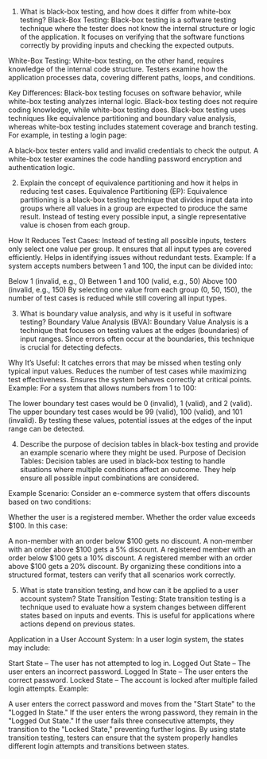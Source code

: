 1. What is black-box testing, and how does it differ from white-box testing?
Black-Box Testing:
Black-box testing is a software testing technique where the tester does not know the internal structure or logic of the application. 
It focuses on verifying that the software functions correctly by providing inputs and checking the expected outputs.

White-Box Testing:
White-box testing, on the other hand, requires knowledge of the internal code structure. Testers examine how the application processes data,
 covering different paths, loops, and conditions.

Key Differences:
Black-box testing focuses on software behavior, while white-box testing analyzes internal logic.
Black-box testing does not require coding knowledge, while white-box testing does.
Black-box testing uses techniques like equivalence partitioning and boundary value analysis, whereas white-box testing includes statement coverage and branch testing.
For example, in testing a login page:

A black-box tester enters valid and invalid credentials to check the output.
A white-box tester examines the code handling password encryption and authentication logic.

2. Explain the concept of equivalence partitioning and how it helps in reducing test cases.
Equivalence Partitioning (EP):
Equivalence partitioning is a black-box testing technique that divides input data into groups where all values in a group are expected to produce the same result.
 Instead of testing every possible input, a single representative value is chosen from each group.

How It Reduces Test Cases:
Instead of testing all possible inputs, testers only select one value per group.
It ensures that all input types are covered efficiently.
Helps in identifying issues without redundant tests.
Example:
If a system accepts numbers between 1 and 100, the input can be divided into:

Below 1 (invalid, e.g., 0)
Between 1 and 100 (valid, e.g., 50)
Above 100 (invalid, e.g., 150)
By selecting one value from each group (0, 50, 150), the number of test cases is reduced while still covering all input types.

3. What is boundary value analysis, and why is it useful in software testing?
Boundary Value Analysis (BVA):
Boundary Value Analysis is a technique that focuses on testing values at the edges (boundaries) of input ranges. Since errors often occur at the boundaries, this technique is crucial for detecting defects.

Why It’s Useful:
It catches errors that may be missed when testing only typical input values.
Reduces the number of test cases while maximizing test effectiveness.
Ensures the system behaves correctly at critical points.
Example:
For a system that allows numbers from 1 to 100:

The lower boundary test cases would be 0 (invalid), 1 (valid), and 2 (valid).
The upper boundary test cases would be 99 (valid), 100 (valid), and 101 (invalid).
By testing these values, potential issues at the edges of the input range can be detected.

4. Describe the purpose of decision tables in black-box testing and provide an example scenario where they might be used.
Purpose of Decision Tables:
Decision tables are used in black-box testing to handle situations where multiple conditions affect an outcome. They help ensure all possible input combinations are considered.

Example Scenario:
Consider an e-commerce system that offers discounts based on two conditions:

Whether the user is a registered member.
Whether the order value exceeds $100.
In this case:

A non-member with an order below $100 gets no discount.
A non-member with an order above $100 gets a 5% discount.
A registered member with an order below $100 gets a 10% discount.
A registered member with an order above $100 gets a 20% discount.
By organizing these conditions into a structured format, testers can verify that all scenarios work correctly.

5. What is state transition testing, and how can it be applied to a user account system?
State Transition Testing:
State transition testing is a technique used to evaluate how a system changes between different states based on inputs and events.
 This is useful for applications where actions depend on previous states.

Application in a User Account System:
In a user login system, the states may include:

Start State – The user has not attempted to log in.
Logged Out State – The user enters an incorrect password.
Logged In State – The user enters the correct password.
Locked State – The account is locked after multiple failed login attempts.
Example:

A user enters the correct password and moves from the "Start State" to the "Logged In State."
If the user enters the wrong password, they remain in the "Logged Out State."
If the user fails three consecutive attempts, they transition to the "Locked State," preventing further logins.
By using state transition testing, testers can ensure that the system properly handles different login attempts and transitions between states.